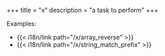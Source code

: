 +++
title = "x"
description = "a task to perform"
+++

Examples:

- {{< i18n/link path="/x/array_reverse" >}}
- {{< i18n/link path="/x/string_match_prefix" >}}
